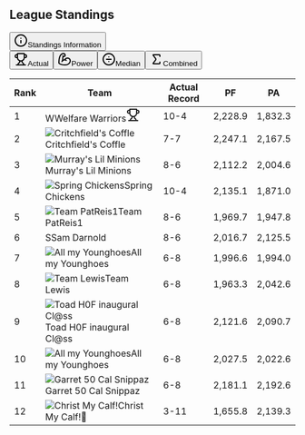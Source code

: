 <div class="bg-fg-blue-200 rounded-lg p-2 border border-indigo-900"><div class="w-full mx-auto"><div class="flex justify-between items-center"><h2 class="text-lg font-bold mb-2">League Standings</h2><button class="inline-flex items-center justify-center whitespace-nowrap text-sm font-medium ring-offset-background transition-colors focus-visible:outline-none focus-visible:ring-2 focus-visible:ring-ring focus-visible:ring-offset-2 disabled:pointer-events-none disabled:opacity-50 hover:bg-accent hover:text-accent-foreground rounded-md w-8 h-8 p-0" type="button" aria-haspopup="dialog" aria-expanded="false" aria-controls="radix-:r2c:" data-state="closed"><svg xmlns="http://www.w3.org/2000/svg" width="24" height="24" viewBox="0 0 24 24" fill="none" stroke="currentColor" stroke-width="2" stroke-linecap="round" stroke-linejoin="round" class="lucide lucide-info h-5 w-5"><circle cx="12" cy="12" r="10"></circle><path d="M12 16v-4"></path><path d="M12 8h.01"></path></svg><span class="sr-only">Standings Information</span></button></div><div><div dir="ltr" data-orientation="horizontal" class="w-full"><div role="tablist" aria-orientation="horizontal" class="items-center justify-center rounded-lg bg-gray-600/50 p-0 text-gray-300 grid w-full grid-cols-4" tabindex="0" data-orientation="horizontal" style="outline: none;"><button type="button" role="tab" aria-selected="true" aria-controls="radix-:r2f:-content-actual" data-state="active" id="radix-:r2f:-trigger-actual" class="justify-center whitespace-nowrap rounded-md px-4 py-2.5 text-sm font-medium transition-all duration-200 ease-in-out hover:bg-gray-800 hover:text-gray-100 focus-visible:outline-none focus-visible:ring-2 focus-visible:ring-indigo-500 focus-visible:ring-offset-2 disabled:pointer-events-none disabled:opacity-50 data-[state=active]:bg-indigo-600 data-[state=active]:text-white data-[state=active]:shadow-sm flex items-center gap-2" tabindex="-1" data-orientation="horizontal" data-radix-collection-item=""><svg xmlns="http://www.w3.org/2000/svg" width="24" height="24" viewBox="0 0 24 24" fill="none" stroke="currentColor" stroke-width="2" stroke-linecap="round" stroke-linejoin="round" class="lucide lucide-trophy h-4 w-4"><path d="M6 9H4.5a2.5 2.5 0 0 1 0-5H6"></path><path d="M18 9h1.5a2.5 2.5 0 0 0 0-5H18"></path><path d="M4 22h16"></path><path d="M10 14.66V17c0 .55-.47.98-.97 1.21C7.85 18.75 7 20.24 7 22"></path><path d="M14 14.66V17c0 .55.47.98.97 1.21C16.15 18.75 17 20.24 17 22"></path><path d="M18 2H6v7a6 6 0 0 0 12 0V2Z"></path></svg><span class="hidden sm:inline">Actual</span></button><button type="button" role="tab" aria-selected="false" aria-controls="radix-:r2f:-content-power" data-state="inactive" id="radix-:r2f:-trigger-power" class="justify-center whitespace-nowrap rounded-md px-4 py-2.5 text-sm font-medium transition-all duration-200 ease-in-out hover:bg-gray-800 hover:text-gray-100 focus-visible:outline-none focus-visible:ring-2 focus-visible:ring-indigo-500 focus-visible:ring-offset-2 disabled:pointer-events-none disabled:opacity-50 data-[state=active]:bg-indigo-600 data-[state=active]:text-white data-[state=active]:shadow-sm flex items-center gap-2" tabindex="-1" data-orientation="horizontal" data-radix-collection-item=""><svg xmlns="http://www.w3.org/2000/svg" width="24" height="24" viewBox="0 0 24 24" fill="none" stroke="currentColor" stroke-width="2" stroke-linecap="round" stroke-linejoin="round" class="lucide lucide-biceps-flexed h-4 w-4"><path d="M12.409 13.017A5 5 0 0 1 22 15c0 3.866-4 7-9 7-4.077 0-8.153-.82-10.371-2.462-.426-.316-.631-.832-.62-1.362C2.118 12.723 2.627 2 10 2a3 3 0 0 1 3 3 2 2 0 0 1-2 2c-1.105 0-1.64-.444-2-1"></path><path d="M15 14a5 5 0 0 0-7.584 2"></path><path d="M9.964 6.825C8.019 7.977 9.5 13 8 15"></path></svg><span class="hidden sm:inline">Power</span></button><button type="button" role="tab" aria-selected="false" aria-controls="radix-:r2f:-content-median" data-state="inactive" id="radix-:r2f:-trigger-median" class="justify-center whitespace-nowrap rounded-md px-4 py-2.5 text-sm font-medium transition-all duration-200 ease-in-out hover:bg-gray-800 hover:text-gray-100 focus-visible:outline-none focus-visible:ring-2 focus-visible:ring-indigo-500 focus-visible:ring-offset-2 disabled:pointer-events-none disabled:opacity-50 data-[state=active]:bg-indigo-600 data-[state=active]:text-white data-[state=active]:shadow-sm flex items-center gap-2" tabindex="-1" data-orientation="horizontal" data-radix-collection-item=""><svg xmlns="http://www.w3.org/2000/svg" width="24" height="24" viewBox="0 0 24 24" fill="none" stroke="currentColor" stroke-width="2" stroke-linecap="round" stroke-linejoin="round" class="lucide lucide-circle-divide h-4 w-4"><line x1="8" x2="16" y1="12" y2="12"></line><line x1="12" x2="12" y1="16" y2="16"></line><line x1="12" x2="12" y1="8" y2="8"></line><circle cx="12" cy="12" r="10"></circle></svg><span class="hidden sm:inline">Median</span></button><button type="button" role="tab" aria-selected="false" aria-controls="radix-:r2f:-content-combined" data-state="inactive" id="radix-:r2f:-trigger-combined" class="justify-center whitespace-nowrap rounded-md px-4 py-2.5 text-sm font-medium transition-all duration-200 ease-in-out hover:bg-gray-800 hover:text-gray-100 focus-visible:outline-none focus-visible:ring-2 focus-visible:ring-indigo-500 focus-visible:ring-offset-2 disabled:pointer-events-none disabled:opacity-50 data-[state=active]:bg-indigo-600 data-[state=active]:text-white data-[state=active]:shadow-sm flex items-center gap-2" tabindex="-1" data-orientation="horizontal" data-radix-collection-item=""><svg xmlns="http://www.w3.org/2000/svg" width="24" height="24" viewBox="0 0 24 24" fill="none" stroke="currentColor" stroke-width="2" stroke-linecap="round" stroke-linejoin="round" class="lucide lucide-sigma h-4 w-4"><path d="M18 7V5a1 1 0 0 0-1-1H6.5a.5.5 0 0 0-.4.8l4.5 6a2 2 0 0 1 0 2.4l-4.5 6a.5.5 0 0 0 .4.8H17a1 1 0 0 0 1-1v-2"></path></svg><span class="hidden sm:inline">Combined</span></button></div><div data-state="active" data-orientation="horizontal" role="tabpanel" aria-labelledby="radix-:r2f:-trigger-actual" id="radix-:r2f:-content-actual" tabindex="0" class="mt-3 p-0 ring-offset-background focus-visible:outline-none focus-visible:ring-2 focus-visible:ring-indigo-500 focus-visible:ring-offset-2" style=""><div class="relative w-full overflow-auto bg-background rounded-lg shadow-2xl"><table class="w-full caption-bottom text-xs md:text-sm table-auto touch-pan-x"><thead class="[&amp;_tr]:border-b"><tr class="border-b border-black bg-fg-blue-200 transition-colors hover:bg-fg-blue-300 data-[state=selected]:bg-fg-blue-100 h-auto md:h-[inherit]"><th class="h-8 md:h-9 px-1 md:px-2 text-left bg-indigo-800 align-middle font-medium text-muted-foreground [&amp;:has([role=checkbox])]:pr-0 whitespace-normal md:whitespace-nowrap text-[10px] md:text-xs">Rank</th><th class="h-8 md:h-9 px-1 md:px-2 text-left bg-indigo-800 align-middle font-medium text-muted-foreground [&amp;:has([role=checkbox])]:pr-0 whitespace-normal md:whitespace-nowrap text-[10px] md:text-xs">Team</th><th class="h-8 md:h-9 px-1 md:px-2 bg-indigo-800 align-middle font-medium text-muted-foreground [&amp;:has([role=checkbox])]:pr-0 whitespace-normal md:whitespace-nowrap text-[10px] md:text-xs text-center">Actual Record</th><th class="h-8 md:h-9 px-1 md:px-2 bg-indigo-800 align-middle font-medium text-muted-foreground [&amp;:has([role=checkbox])]:pr-0 whitespace-normal md:whitespace-nowrap text-[10px] md:text-xs text-center">PF</th><th class="h-8 md:h-9 px-1 md:px-2 bg-indigo-800 align-middle font-medium text-muted-foreground [&amp;:has([role=checkbox])]:pr-0 whitespace-normal md:whitespace-nowrap text-[10px] md:text-xs text-center">PA</th></tr></thead><tbody class="[&amp;_tr:last-child]:border-0"><tr class="border-b border-black bg-fg-blue-200 data-[state=selected]:bg-fg-blue-100 h-auto md:h-[inherit] transition-colors hover:bg-muted/50"><td class="p-0.5 md:p-1 text-[11px] md:text-xs align-middle [&amp;:has([role=checkbox])]:pr-0 whitespace-normal break-words text-center"><div class=" items-center gap-2 text-center">1</div></td><td class="p-0.5 md:p-1 text-[11px] md:text-xs align-middle [&amp;:has([role=checkbox])]:pr-0 whitespace-normal break-words"><div class="flex items-center gap-2"><span class="relative flex shrink-0 overflow-hidden rounded-full md:h-5 md:w-5 lg:h-7 lg:w-7 h-8 w-8"><span class="flex h-full w-full items-center justify-center rounded-full bg-muted">W</span></span><span class="font-medium">Welfare Warriors</span><svg xmlns="http://www.w3.org/2000/svg" width="24" height="24" viewBox="0 0 24 24" fill="none" stroke="currentColor" stroke-width="2" stroke-linecap="round" stroke-linejoin="round" class="lucide lucide-trophy h-4 w-4 text-yellow-500"><path d="M6 9H4.5a2.5 2.5 0 0 1 0-5H6"></path><path d="M18 9h1.5a2.5 2.5 0 0 0 0-5H18"></path><path d="M4 22h16"></path><path d="M10 14.66V17c0 .55-.47.98-.97 1.21C7.85 18.75 7 20.24 7 22"></path><path d="M14 14.66V17c0 .55.47.98.97 1.21C16.15 18.75 17 20.24 17 22"></path><path d="M18 2H6v7a6 6 0 0 0 12 0V2Z"></path></svg></div></td><td class="p-0.5 md:p-1 text-[11px] md:text-xs align-middle [&amp;:has([role=checkbox])]:pr-0 whitespace-normal break-words text-center font-medium">10-4</td><td class="p-0.5 md:p-1 text-[11px] md:text-xs align-middle [&amp;:has([role=checkbox])]:pr-0 whitespace-normal break-words text-center">2,228.9</td><td class="p-0.5 md:p-1 text-[11px] md:text-xs align-middle [&amp;:has([role=checkbox])]:pr-0 whitespace-normal break-words text-center">1,832.3</td></tr><tr class="border-b border-black bg-fg-blue-200 data-[state=selected]:bg-fg-blue-100 h-auto md:h-[inherit] transition-colors hover:bg-muted/50"><td class="p-0.5 md:p-1 text-[11px] md:text-xs align-middle [&amp;:has([role=checkbox])]:pr-0 whitespace-normal break-words text-center"><div class=" items-center gap-2 text-center">2</div></td><td class="p-0.5 md:p-1 text-[11px] md:text-xs align-middle [&amp;:has([role=checkbox])]:pr-0 whitespace-normal break-words"><div class="flex items-center gap-2"><span class="relative flex shrink-0 overflow-hidden rounded-full md:h-5 md:w-5 lg:h-7 lg:w-7 h-8 w-8"><img class="aspect-square h-full w-full" alt="Critchfield's Coffle" src="https://3.bp.blogspot.com/-un52ZFdIFfk/V535JzB6DdI/AAAAAAAADj8/pBMQUHkomu4jh_6yTaFs7qT2QN30pjrowCLcB/s1600/brady%2Blamb.jpg"></span><span class="font-medium">Critchfield's Coffle</span></div></td><td class="p-0.5 md:p-1 text-[11px] md:text-xs align-middle [&amp;:has([role=checkbox])]:pr-0 whitespace-normal break-words text-center font-medium">7-7</td><td class="p-0.5 md:p-1 text-[11px] md:text-xs align-middle [&amp;:has([role=checkbox])]:pr-0 whitespace-normal break-words text-center">2,247.1</td><td class="p-0.5 md:p-1 text-[11px] md:text-xs align-middle [&amp;:has([role=checkbox])]:pr-0 whitespace-normal break-words text-center">2,167.5</td></tr><tr class="border-b border-black bg-fg-blue-200 data-[state=selected]:bg-fg-blue-100 h-auto md:h-[inherit] transition-colors hover:bg-muted/50"><td class="p-0.5 md:p-1 text-[11px] md:text-xs align-middle [&amp;:has([role=checkbox])]:pr-0 whitespace-normal break-words text-center"><div class=" items-center gap-2 text-center">3</div></td><td class="p-0.5 md:p-1 text-[11px] md:text-xs align-middle [&amp;:has([role=checkbox])]:pr-0 whitespace-normal break-words"><div class="flex items-center gap-2"><span class="relative flex shrink-0 overflow-hidden rounded-full md:h-5 md:w-5 lg:h-7 lg:w-7 h-8 w-8"><img class="aspect-square h-full w-full" alt="Murray's Lil Minions" src="https://g.espncdn.com/s/ffllm/logos/StarWarsTheForceAwakens-ToddDetwiler/ESPN_Star_Wars_05a.svg"></span><span class="font-medium">Murray's Lil Minions</span></div></td><td class="p-0.5 md:p-1 text-[11px] md:text-xs align-middle [&amp;:has([role=checkbox])]:pr-0 whitespace-normal break-words text-center font-medium">8-6</td><td class="p-0.5 md:p-1 text-[11px] md:text-xs align-middle [&amp;:has([role=checkbox])]:pr-0 whitespace-normal break-words text-center">2,112.2</td><td class="p-0.5 md:p-1 text-[11px] md:text-xs align-middle [&amp;:has([role=checkbox])]:pr-0 whitespace-normal break-words text-center">2,004.6</td></tr><tr class="border-b border-black bg-fg-blue-200 data-[state=selected]:bg-fg-blue-100 h-auto md:h-[inherit] transition-colors hover:bg-muted/50"><td class="p-0.5 md:p-1 text-[11px] md:text-xs align-middle [&amp;:has([role=checkbox])]:pr-0 whitespace-normal break-words text-center"><div class=" items-center gap-2 text-center">4</div></td><td class="p-0.5 md:p-1 text-[11px] md:text-xs align-middle [&amp;:has([role=checkbox])]:pr-0 whitespace-normal break-words"><div class="flex items-center gap-2"><span class="relative flex shrink-0 overflow-hidden rounded-full md:h-5 md:w-5 lg:h-7 lg:w-7 h-8 w-8"><img class="aspect-square h-full w-full" alt="Spring Chickens" src="https://www.globeimports.com/wp-content/uploads/2017/12/WW-398-Frog-Quarterback-12-17-8486-2638.jpg"></span><span class="font-medium">Spring Chickens</span></div></td><td class="p-0.5 md:p-1 text-[11px] md:text-xs align-middle [&amp;:has([role=checkbox])]:pr-0 whitespace-normal break-words text-center font-medium">10-4</td><td class="p-0.5 md:p-1 text-[11px] md:text-xs align-middle [&amp;:has([role=checkbox])]:pr-0 whitespace-normal break-words text-center">2,135.1</td><td class="p-0.5 md:p-1 text-[11px] md:text-xs align-middle [&amp;:has([role=checkbox])]:pr-0 whitespace-normal break-words text-center">1,871.0</td></tr><tr class="border-b border-black bg-fg-blue-200 data-[state=selected]:bg-fg-blue-100 h-auto md:h-[inherit] transition-colors hover:bg-muted/50"><td class="p-0.5 md:p-1 text-[11px] md:text-xs align-middle [&amp;:has([role=checkbox])]:pr-0 whitespace-normal break-words text-center"><div class=" items-center gap-2 text-center">5</div></td><td class="p-0.5 md:p-1 text-[11px] md:text-xs align-middle [&amp;:has([role=checkbox])]:pr-0 whitespace-normal break-words"><div class="flex items-center gap-2"><span class="relative flex shrink-0 overflow-hidden rounded-full md:h-5 md:w-5 lg:h-7 lg:w-7 h-8 w-8"><img class="aspect-square h-full w-full" alt="Team PatReis1" src="https://g.espncdn.com/lm-static/logo-packs/ffl/FrozenTundra-ToddDetwiler/TundraPack_08_01.svg"></span><span class="font-medium">Team PatReis1</span></div></td><td class="p-0.5 md:p-1 text-[11px] md:text-xs align-middle [&amp;:has([role=checkbox])]:pr-0 whitespace-normal break-words text-center font-medium">8-6</td><td class="p-0.5 md:p-1 text-[11px] md:text-xs align-middle [&amp;:has([role=checkbox])]:pr-0 whitespace-normal break-words text-center">1,969.7</td><td class="p-0.5 md:p-1 text-[11px] md:text-xs align-middle [&amp;:has([role=checkbox])]:pr-0 whitespace-normal break-words text-center">1,947.8</td></tr><tr class="border-b border-black bg-fg-blue-200 data-[state=selected]:bg-fg-blue-100 h-auto md:h-[inherit] transition-colors hover:bg-muted/50"><td class="p-0.5 md:p-1 text-[11px] md:text-xs align-middle [&amp;:has([role=checkbox])]:pr-0 whitespace-normal break-words text-center"><div class=" items-center gap-2 text-center">6</div></td><td class="p-0.5 md:p-1 text-[11px] md:text-xs align-middle [&amp;:has([role=checkbox])]:pr-0 whitespace-normal break-words"><div class="flex items-center gap-2"><span class="relative flex shrink-0 overflow-hidden rounded-full md:h-5 md:w-5 lg:h-7 lg:w-7 h-8 w-8"><span class="flex h-full w-full items-center justify-center rounded-full bg-muted">S</span></span><span class="font-medium">Sam Darnold</span></div></td><td class="p-0.5 md:p-1 text-[11px] md:text-xs align-middle [&amp;:has([role=checkbox])]:pr-0 whitespace-normal break-words text-center font-medium">8-6</td><td class="p-0.5 md:p-1 text-[11px] md:text-xs align-middle [&amp;:has([role=checkbox])]:pr-0 whitespace-normal break-words text-center">2,016.7</td><td class="p-0.5 md:p-1 text-[11px] md:text-xs align-middle [&amp;:has([role=checkbox])]:pr-0 whitespace-normal break-words text-center">2,125.5</td></tr><tr class="border-b border-black bg-fg-blue-200 data-[state=selected]:bg-fg-blue-100 h-auto md:h-[inherit] transition-colors hover:bg-muted/50"><td class="p-0.5 md:p-1 text-[11px] md:text-xs align-middle [&amp;:has([role=checkbox])]:pr-0 whitespace-normal break-words text-center"><div class=" items-center gap-2 text-center">7</div></td><td class="p-0.5 md:p-1 text-[11px] md:text-xs align-middle [&amp;:has([role=checkbox])]:pr-0 whitespace-normal break-words"><div class="flex items-center gap-2"><span class="relative flex shrink-0 overflow-hidden rounded-full md:h-5 md:w-5 lg:h-7 lg:w-7 h-8 w-8"><img class="aspect-square h-full w-full" alt="All my Younghoes" src="https://g.espncdn.com/lm-static/logo-packs/ffl/AtTheStadium-RobbHarskamp/At_The_Stadium_05.svg"></span><span class="font-medium">All my Younghoes</span></div></td><td class="p-0.5 md:p-1 text-[11px] md:text-xs align-middle [&amp;:has([role=checkbox])]:pr-0 whitespace-normal break-words text-center font-medium">6-8</td><td class="p-0.5 md:p-1 text-[11px] md:text-xs align-middle [&amp;:has([role=checkbox])]:pr-0 whitespace-normal break-words text-center">1,996.6</td><td class="p-0.5 md:p-1 text-[11px] md:text-xs align-middle [&amp;:has([role=checkbox])]:pr-0 whitespace-normal break-words text-center">1,994.0</td></tr><tr class="border-b border-black bg-fg-blue-200 data-[state=selected]:bg-fg-blue-100 h-auto md:h-[inherit] transition-colors hover:bg-muted/50"><td class="p-0.5 md:p-1 text-[11px] md:text-xs align-middle [&amp;:has([role=checkbox])]:pr-0 whitespace-normal break-words text-center"><div class=" items-center gap-2 text-center">8</div></td><td class="p-0.5 md:p-1 text-[11px] md:text-xs align-middle [&amp;:has([role=checkbox])]:pr-0 whitespace-normal break-words"><div class="flex items-center gap-2"><span class="relative flex shrink-0 overflow-hidden rounded-full md:h-5 md:w-5 lg:h-7 lg:w-7 h-8 w-8"><img class="aspect-square h-full w-full" alt="Team Lewis" src="https://g.espncdn.com/lm-static/logo-packs/core/StarWarsTheRiseOfSkywalker/rise-skywalker-bb8-do2.svg"></span><span class="font-medium">Team Lewis</span></div></td><td class="p-0.5 md:p-1 text-[11px] md:text-xs align-middle [&amp;:has([role=checkbox])]:pr-0 whitespace-normal break-words text-center font-medium">6-8</td><td class="p-0.5 md:p-1 text-[11px] md:text-xs align-middle [&amp;:has([role=checkbox])]:pr-0 whitespace-normal break-words text-center">1,963.3</td><td class="p-0.5 md:p-1 text-[11px] md:text-xs align-middle [&amp;:has([role=checkbox])]:pr-0 whitespace-normal break-words text-center">2,042.6</td></tr><tr class="border-b border-black bg-fg-blue-200 data-[state=selected]:bg-fg-blue-100 h-auto md:h-[inherit] transition-colors hover:bg-muted/50"><td class="p-0.5 md:p-1 text-[11px] md:text-xs align-middle [&amp;:has([role=checkbox])]:pr-0 whitespace-normal break-words text-center"><div class=" items-center gap-2 text-center">9</div></td><td class="p-0.5 md:p-1 text-[11px] md:text-xs align-middle [&amp;:has([role=checkbox])]:pr-0 whitespace-normal break-words"><div class="flex items-center gap-2"><span class="relative flex shrink-0 overflow-hidden rounded-full md:h-5 md:w-5 lg:h-7 lg:w-7 h-8 w-8"><img class="aspect-square h-full w-full" alt="Toad H0F inaugural Cl@ss" src="https://g.espncdn.com/s/ffllm/logos/CatsAndDogs/cats_dogs-7.svg"></span><span class="font-medium">Toad H0F inaugural Cl@ss</span></div></td><td class="p-0.5 md:p-1 text-[11px] md:text-xs align-middle [&amp;:has([role=checkbox])]:pr-0 whitespace-normal break-words text-center font-medium">6-8</td><td class="p-0.5 md:p-1 text-[11px] md:text-xs align-middle [&amp;:has([role=checkbox])]:pr-0 whitespace-normal break-words text-center">2,121.6</td><td class="p-0.5 md:p-1 text-[11px] md:text-xs align-middle [&amp;:has([role=checkbox])]:pr-0 whitespace-normal break-words text-center">2,090.7</td></tr><tr class="border-b border-black bg-fg-blue-200 data-[state=selected]:bg-fg-blue-100 h-auto md:h-[inherit] transition-colors hover:bg-muted/50"><td class="p-0.5 md:p-1 text-[11px] md:text-xs align-middle [&amp;:has([role=checkbox])]:pr-0 whitespace-normal break-words text-center"><div class=" items-center gap-2 text-center">10</div></td><td class="p-0.5 md:p-1 text-[11px] md:text-xs align-middle [&amp;:has([role=checkbox])]:pr-0 whitespace-normal break-words"><div class="flex items-center gap-2"><span class="relative flex shrink-0 overflow-hidden rounded-full md:h-5 md:w-5 lg:h-7 lg:w-7 h-8 w-8"><img class="aspect-square h-full w-full" alt="All my  Younghoes" src="https://g.espncdn.com/lm-static/logo-packs/ffl/Xmas-AndrewJanik/XMas_15.svg"></span><span class="font-medium">All my  Younghoes</span></div></td><td class="p-0.5 md:p-1 text-[11px] md:text-xs align-middle [&amp;:has([role=checkbox])]:pr-0 whitespace-normal break-words text-center font-medium">6-8</td><td class="p-0.5 md:p-1 text-[11px] md:text-xs align-middle [&amp;:has([role=checkbox])]:pr-0 whitespace-normal break-words text-center">2,027.5</td><td class="p-0.5 md:p-1 text-[11px] md:text-xs align-middle [&amp;:has([role=checkbox])]:pr-0 whitespace-normal break-words text-center">2,022.6</td></tr><tr class="border-b border-black bg-fg-blue-200 data-[state=selected]:bg-fg-blue-100 h-auto md:h-[inherit] transition-colors hover:bg-muted/50"><td class="p-0.5 md:p-1 text-[11px] md:text-xs align-middle [&amp;:has([role=checkbox])]:pr-0 whitespace-normal break-words text-center"><div class=" items-center gap-2 text-center">11</div></td><td class="p-0.5 md:p-1 text-[11px] md:text-xs align-middle [&amp;:has([role=checkbox])]:pr-0 whitespace-normal break-words"><div class="flex items-center gap-2"><span class="relative flex shrink-0 overflow-hidden rounded-full md:h-5 md:w-5 lg:h-7 lg:w-7 h-8 w-8"><img class="aspect-square h-full w-full" alt="Garret 50 Cal Snippaz " src="https://g.espncdn.com/lm-static/logo-packs/core/TeamMascots-RobbHarskamp/Team_Mascots-02.svg"></span><span class="font-medium">Garret 50 Cal Snippaz </span></div></td><td class="p-0.5 md:p-1 text-[11px] md:text-xs align-middle [&amp;:has([role=checkbox])]:pr-0 whitespace-normal break-words text-center font-medium">6-8</td><td class="p-0.5 md:p-1 text-[11px] md:text-xs align-middle [&amp;:has([role=checkbox])]:pr-0 whitespace-normal break-words text-center">2,181.1</td><td class="p-0.5 md:p-1 text-[11px] md:text-xs align-middle [&amp;:has([role=checkbox])]:pr-0 whitespace-normal break-words text-center">2,192.6</td></tr><tr class="border-b border-black bg-fg-blue-200 data-[state=selected]:bg-fg-blue-100 h-auto md:h-[inherit] transition-colors hover:bg-muted/50"><td class="p-0.5 md:p-1 text-[11px] md:text-xs align-middle [&amp;:has([role=checkbox])]:pr-0 whitespace-normal break-words text-center"><div class=" items-center gap-2 text-center">12</div></td><td class="p-0.5 md:p-1 text-[11px] md:text-xs align-middle [&amp;:has([role=checkbox])]:pr-0 whitespace-normal break-words"><div class="flex items-center gap-2"><span class="relative flex shrink-0 overflow-hidden rounded-full md:h-5 md:w-5 lg:h-7 lg:w-7 h-8 w-8"><img class="aspect-square h-full w-full" alt="Christ My Calf!" src="https://g.espncdn.com/lm-static/ffl/images/default_logos/6.svg"></span><span class="font-medium">Christ My Calf!</span><span class="text-lg text-gray-500">💩</span></div></td><td class="p-0.5 md:p-1 text-[11px] md:text-xs align-middle [&amp;:has([role=checkbox])]:pr-0 whitespace-normal break-words text-center font-medium">3-11</td><td class="p-0.5 md:p-1 text-[11px] md:text-xs align-middle [&amp;:has([role=checkbox])]:pr-0 whitespace-normal break-words text-center">1,655.8</td><td class="p-0.5 md:p-1 text-[11px] md:text-xs align-middle [&amp;:has([role=checkbox])]:pr-0 whitespace-normal break-words text-center">2,139.3</td></tr></tbody></table></div></div><div data-state="inactive" data-orientation="horizontal" role="tabpanel" aria-labelledby="radix-:r2f:-trigger-power" hidden="" id="radix-:r2f:-content-power" tabindex="0" class="mt-3 p-0 ring-offset-background focus-visible:outline-none focus-visible:ring-2 focus-visible:ring-indigo-500 focus-visible:ring-offset-2"></div><div data-state="inactive" data-orientation="horizontal" role="tabpanel" aria-labelledby="radix-:r2f:-trigger-median" hidden="" id="radix-:r2f:-content-median" tabindex="0" class="mt-3 p-0 ring-offset-background focus-visible:outline-none focus-visible:ring-2 focus-visible:ring-indigo-500 focus-visible:ring-offset-2"></div><div data-state="inactive" data-orientation="horizontal" role="tabpanel" aria-labelledby="radix-:r2f:-trigger-combined" hidden="" id="radix-:r2f:-content-combined" tabindex="0" class="mt-3 p-0 ring-offset-background focus-visible:outline-none focus-visible:ring-2 focus-visible:ring-indigo-500 focus-visible:ring-offset-2"></div></div></div></div></div>